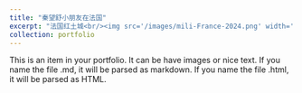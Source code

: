 ```yaml
---
title: "秦望舒小朋友在法国"
excerpt: "法国红土城<br/><img src='/images/mili-France-2024.png' width='500'>"
collection: portfolio
---
```


This is an item in your portfolio. It can be have images or nice text. If you name the file .md, it will be parsed as markdown. If you name the file .html, it will be parsed as HTML. 
